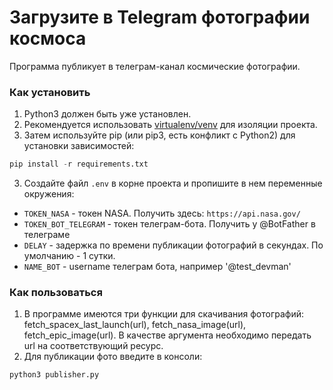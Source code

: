 # Загрузите в Telegram фотографии космоса
Программа публикует в телеграм-канал космические фотографии.

### Как установить
1. Python3 должен быть уже установлен. 
2. Рекомендуется использовать [virtualenv/venv](https://docs.python.org/3/library/venv.html) для изоляции проекта.
3. Затем используйте pip (или pip3, есть конфликт с Python2) для установки зависимостей:
```python
pip install -r requirements.txt
```
3. Создайте файл ```.env``` в корне проекта и пропишите в нем переменные окружения: 
- ```TOKEN_NASA``` - токен NASA. Получить здесь: ```https://api.nasa.gov/```
- ```TOKEN_BOT_TELEGRAM``` - токен телеграм-бота. Получить у @BotFather в телеграме
- ```DELAY``` - задержка по времени публикации фотографий в секундах. По умолчанию - 1 сутки.
- ```NAME_BOT``` - username телеграм бота, например '@test_devman'
### Как пользоваться
1. В программе имеются три функции для скачивания фотографий: fetch_spacex_last_launch(url), fetch_nasa_image(url), fetch_epic_image(url).
В качестве аргумента необходимо передать url на соответствующий ресурс.
2. Для публикации фото введите в консоли:
```python
python3 publisher.py 
```